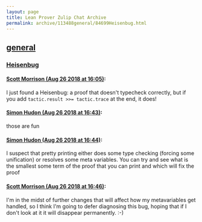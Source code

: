 ```yaml
---
layout: page
title: Lean Prover Zulip Chat Archive 
permalink: archive/113488general/84699Heisenbug.html
---
```


## [general](index.html)
### [Heisenbug](84699Heisenbug.html)

#### [Scott Morrison (Aug 26 2018 at 16:05)](https://leanprover.zulipchat.com/#narrow/stream/113488-general/topic/Heisenbug/near/132789693):
I just found a Heisenbug: a proof that doesn't typecheck correctly, but if you add `tactic.result >>= tactic.trace` at the end, it does!

#### [Simon Hudon (Aug 26 2018 at 16:43)](https://leanprover.zulipchat.com/#narrow/stream/113488-general/topic/Heisenbug/near/132790782):
those are fun

#### [Simon Hudon (Aug 26 2018 at 16:44)](https://leanprover.zulipchat.com/#narrow/stream/113488-general/topic/Heisenbug/near/132790836):
I suspect that pretty printing either does some type checking (forcing some unification) or resolves some meta variables. You can try and see what is the smallest some term of the proof that you can print and which will fix the proof

#### [Scott Morrison (Aug 26 2018 at 16:46)](https://leanprover.zulipchat.com/#narrow/stream/113488-general/topic/Heisenbug/near/132790899):
I'm in the midst of further changes that will affect how my metavariables get handled, so I think I'm going to defer diagnosing this bug, hoping that if I don't look at it it will disappear permanently. :-)

